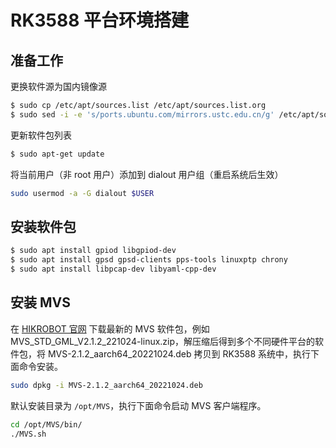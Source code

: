 # RK3588 平台环境搭建



## 准备工作

更换软件源为国内镜像源

```bash
$ sudo cp /etc/apt/sources.list /etc/apt/sources.list.org
$ sudo sed -i -e 's/ports.ubuntu.com/mirrors.ustc.edu.cn/g' /etc/apt/sources.list
```

更新软件包列表

```bash
$ sudo apt-get update
```

将当前用户（非 root 用户）添加到 dialout 用户组（重启系统后生效）

```bash
sudo usermod -a -G dialout $USER
```



## 安装软件包

```bash
$ sudo apt install gpiod libgpiod-dev
$ sudo apt install gpsd gpsd-clients pps-tools linuxptp chrony
$ sudo apt install libpcap-dev libyaml-cpp-dev
```



## 安装 MVS

在 [HIKROBOT 官网](https://www.hikrobotics.com/cn/machinevision/service/download) 下载最新的 MVS 软件包，例如 MVS_STD_GML_V2.1.2_221024-linux.zip，解压缩后得到多个不同硬件平台的软件包，将 MVS-2.1.2_aarch64_20221024.deb 拷贝到 RK3588 系统中，执行下面命令安装。

```bash
sudo dpkg -i MVS-2.1.2_aarch64_20221024.deb
```

默认安装目录为 `/opt/MVS`，执行下面命令启动 MVS 客户端程序。

```bash
cd /opt/MVS/bin/
./MVS.sh
```



